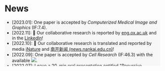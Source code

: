 # <i class="fas fa-rss "></i> News

<ul style="width: auto; height: 150px; overflow: auto; background-color: #F7F7F7">
	<li>[2023.01]: One paper is accepted by <i>Computerized Medical Image and Graphics</i> (IF:7.4).
	</li>
	<li> [2022.11]: 🎉 Our collaborative research is reported by <a href="https://eng.ox.ac.uk/case-studies/artificial-intelligence-and-big-data-help-rapid-screening-antibodies">eng.ox.ac.uk</a> and in the <a href="https://www.linkedin.com/posts/engineering-science-university-of-oxford_nearly-two-and-a-half-years-into-the-covid-activity-6996775726351818752-AjOr">LinkedIn</a>!
	</li>
	<li>[2022.10]: 🎉 Our collaborative research is translated and reported by media <a href="https://mp.weixin.qq.com/s/fDeRXs8Cq0L_LzYvZlI1iA">iNature</a> and <a href="http://news.nankai.edu.cn/ywsd/system/2022/10/12/030053111.shtml">南开新闻 (news.nankai.edu.cn)</a>!
	</li>
	<li>[2022.09]: One paper is accepted by <i>Cell Research </i> (IF:46.3) with the available <a href="https://github.com/jianqingzheng/XBCR-net"><img src="https://img.shields.io/github/stars/jianqingzheng/XBCR-net?style=social&label=Code+Stars" /></a>.
	</li>
	<li>[2022.07]: I gave a 20-min oral presentation entitled <a href="https://link.springer.com/chapter/10.1007/978-3-031-12053-4_6">"Recursive Deformable Image Registration Network with Mutual Attention"</a> is given at MIUA 2022 in Cambridge.
	</li>
	<li>[2022.06]: One paper is accepted by <i>MICCAI 2022</i>.
	</li>
	<li>[2022.06]: Two paper is accepted by <i>MICCAI 2022</i>, one oral presentation and one poster session.
	</li>
</ul>